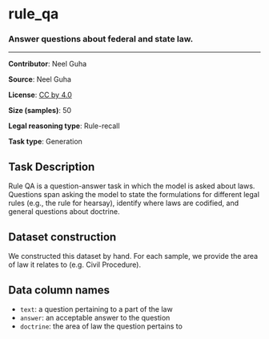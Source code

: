 # rule_qa 

### Answer questions about federal and state law.
---
**Contributor**: Neel Guha

**Source**: Neel Guha

**License**: [CC by 4.0](https://creativecommons.org/licenses/by/4.0/)

**Size (samples)**: 50

**Legal reasoning type**: Rule-recall

**Task type**: Generation

## Task Description

Rule QA is a question-answer task in which the model is asked about laws. Questions span asking the model to state the formulations for different legal rules (e.g., the rule for hearsay), identify where laws are codified, and general questions about doctrine.

## Dataset construction

We constructed this dataset by hand. For each sample, we provide the area of law it relates to (e.g. Civil Procedure).


## Data column names

- `text`: a question pertaining to a part of the law
- `answer`: an acceptable answer to the question
- `doctrine`: the area of law the question pertains to